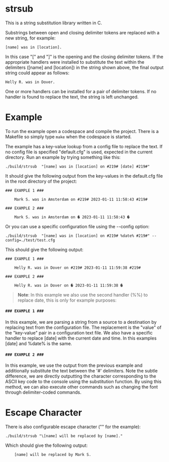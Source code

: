 # strsub

This is a string substitution library written in C.

Substrings between open and closing delimiter tokens are replaced with a new string, for example:
```
[name] was in [location].
```

In this case "[" and "]" is the opening and the closing delimiter tokens. If the appropriate handlers were installed to substitute the text within the delimiters ([name] and [location]) in the string shown above, the final output string could appear as follows:
```
Helly R. was in Dover.
```
One or more handlers can be installed for a pair of delimiter tokens. If no handler is found to replace the text, the string is left unchanged.

# Example

To run the example open a codespace and compile the project. There is a Makefile so simply type ``` make ``` when the codespace is started.

The example has a key-value lookup from a config file to replace the text. If no config file is specified "default.cfg" is used, expected in the current directory. Run an example by trying something like this:

```
./build/strsub  "[name] was in [location] on #219# [date] #219#"
```
It should give the following output from the key-values in the default.cfg file in the root directory of the project:
```
### EXAMPLE 1 ###

    Mark S. was in Amsterdam on #219# 2023-01-11 11:58:43 #219#

### EXAMPLE 2 ###

    Mark S. was in Amsterdam on � 2023-01-11 11:58:43 �	
```


Or you can use a specific configuration file using the --config option:
```
./build/strsub  "[name] was in [location] on #219# %date% #219#" --config=./test/test.cfg
```
This should give the following output:
```
### EXAMPLE 1 ###

    Helly R. was in Dover on #219# 2023-01-11 11:59:38 #219#

### EXAMPLE 2 ###

    Helly R. was in Dover on � 2023-01-11 11:59:38 �	
```

> **Note**: In this example we also use the second handler (%%) to replace date, this is only for example purposes:

#### ``` ### EXAMPLE 1 ### ```

In this example, we are parsing a string from a source to a destination by replacing text from the configuration file. The replacement is the "value" of the "key-value" pair in a configuration text file. We also have a specific handler to replace [date] with the current date and time. In this examples [date] and %date% is the same.

#### ``` ### EXAMPLE 2 ### ```

In this example, we use the output from the previous example and additionally substitute the text between the '#' delimiters. Note the subtle difference, we are directly outputting the character corresponding to the ASCII key code to the console using the substitution function. By using this method, we can also execute other commands such as changing the font through delimiter-coded commands.

# Escape Character

There is also configurable escape character ("\" for the example):
```
./build/strsub "\[name] will be replaced by [name]."
```
Which should give the following output:
```
    [name] will be replaced by Mark S.
```
